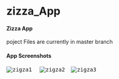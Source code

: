 # zizza_App
#### Zizza App
poject Files are currently in master branch
#### App Screenshots
<kbd>![zigza1](https://user-images.githubusercontent.com/90906602/136983560-c5ed17dd-5ba4-4b6c-afea-86313476ed65.PNG)
</kbd>
&nbsp;&nbsp;  <kbd>![zigza2](https://user-images.githubusercontent.com/90906602/136983616-2b9a5c40-0036-4f9e-934e-e706fbe7cea2.PNG)</kbd>
&nbsp;&nbsp;  <kbd>![zigza3](https://user-images.githubusercontent.com/90906602/136983755-68ecb4d4-659f-45c9-9486-d2c085894f25.PNG)</kbd>
